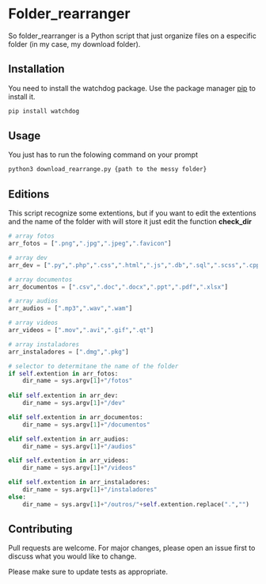 # Folder_rearranger

So folder_rearranger is a Python script that just organize files on a 
especific folder (in my case, my download folder).

## Installation

You need to install the watchdog package.
Use the package manager [pip](https://pip.pypa.io/en/stable/) to install it.

```bash
pip install watchdog
```

## Usage
You just has to run the folowing command on your prompt
```bash
python3 download_rearrange.py {path to the messy folder}
```
## Editions
This script recognize some extentions, but if you want to
edit the extentions and the name of the folder with will store it
just edit the function **check_dir**
```python
# array fotos
arr_fotos = [".png",".jpg",".jpeg",".favicon"]

# array dev
arr_dev = [".py",".php",".css",".html",".js",".db",".sql",".scss",".cpp",".c",".cs"]

# array documentos
arr_documentos = [".csv",".doc",".docx",".ppt",".pdf",".xlsx"]

# array audios
arr_audios = [".mp3",".wav",".wam"]

# array videos
arr_videos = [".mov",".avi",".gif",".qt"]

# array instaladores
arr_instaladores = [".dmg",".pkg"]

# selector to determitane the name of the folder
if self.extention in arr_fotos:
    dir_name = sys.argv[1]+"/fotos"
    
elif self.extention in arr_dev:
    dir_name = sys.argv[1]+"/dev"

elif self.extention in arr_documentos:
    dir_name = sys.argv[1]+"/documentos"

elif self.extention in arr_audios:
    dir_name = sys.argv[1]+"/audios"

elif self.extention in arr_videos:
    dir_name = sys.argv[1]+"/videos"

elif self.extention in arr_instaladores:
    dir_name = sys.argv[1]+"/instaladores"
else:
    dir_name = sys.argv[1]+"/outros/"+self.extention.replace(".","")
```

## Contributing
Pull requests are welcome. For major changes, please open an issue first to discuss what you would like to change.

Please make sure to update tests as appropriate.